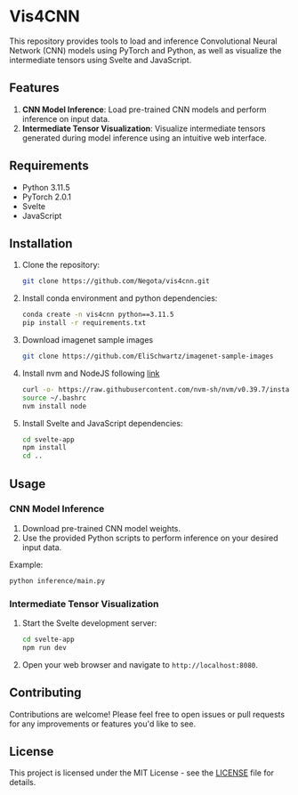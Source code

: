 # Vis4CNN

This repository provides tools to load and inference Convolutional Neural Network (CNN) models using PyTorch and Python, as well as visualize the intermediate tensors using Svelte and JavaScript.

## Features

1. **CNN Model Inference**: Load pre-trained CNN models and perform inference on input data.
2. **Intermediate Tensor Visualization**: Visualize intermediate tensors generated during model inference using an intuitive web interface.

## Requirements

- Python 3.11.5
- PyTorch 2.0.1
- Svelte
- JavaScript

## Installation

1. Clone the repository:

   ```bash
   git clone https://github.com/Negota/vis4cnn.git
   ```

2. Install conda environment and python dependencies:

   ```bash
   conda create -n vis4cnn python==3.11.5
   pip install -r requirements.txt
   ```
3. Download imagenet sample images

   ```bash
   git clone https://github.com/EliSchwartz/imagenet-sample-images
   ```

4. Install nvm and NodeJS following [link](https://github.com/nvm-sh/nvm?tab=readme-ov-file#installing-and-updating)

   ```bash
   curl -o- https://raw.githubusercontent.com/nvm-sh/nvm/v0.39.7/install.sh | bash
   source ~/.bashrc
   nvm install node
   ```

5. Install Svelte and JavaScript dependencies:

   ```bash
   cd svelte-app
   npm install
   cd ..
   ```


## Usage

### CNN Model Inference

1. Download pre-trained CNN model weights.
2. Use the provided Python scripts to perform inference on your desired input data.

Example:

```bash
python inference/main.py
```

### Intermediate Tensor Visualization

1. Start the Svelte development server:

   ```bash
   cd svelte-app
   npm run dev
   ```

2. Open your web browser and navigate to `http://localhost:8080`.

## Contributing

Contributions are welcome! Please feel free to open issues or pull requests for any improvements or features you'd like to see.

## License

This project is licensed under the MIT License - see the [LICENSE](LICENSE) file for details.
